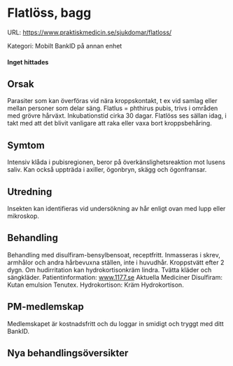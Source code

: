 # Flatlöss, bagg

URL: https://www.praktiskmedicin.se/sjukdomar/flatloss/



Kategori: Mobilt BankID på annan enhet

#### Inget hittades

## Orsak

Parasiter som kan överföras vid nära kroppskontakt, t ex vid samlag eller mellan personer som delar säng. Flatlus = phthirus pubis, trivs i områden med grövre hårväxt. Inkubationstid cirka 30 dagar. Flatlöss ses sällan idag, i takt med att det blivit vanligare att raka eller vaxa bort kroppsbehåring.

## Symtom

Intensiv klåda i pubisregionen, beror på överkänslighetsreaktion mot lusens saliv. Kan också uppträda i axiller, ögonbryn, skägg och ögonfransar.

## Utredning

Insekten kan identifieras vid undersökning av hår enligt ovan med lupp eller mikroskop.

## Behandling

Behandling med disulfiram-bensylbensoat, receptfritt. Inmasseras i skrev, armhålor och andra hårbevuxna ställen, inte i huvudhår. Kroppstvätt efter 2 dygn. Om hudirritation kan hydrokortisonkräm lindra. Tvätta kläder och sängkläder.
Patientinformation: www.1177.se
Aktuella Mediciner
Disulfiram: Kutan emulsion Tenutex.
Hydrokortison: Kräm Hydrokortison.

## PM-medlemskap

Medlemskapet är kostnadsfritt och du loggar in smidigt och tryggt med ditt BankID.

## Nya behandlingsöversikter

